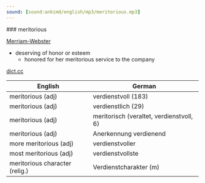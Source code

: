 ```yaml
---
sound: [sound:ankimd/english/mp3/meritorious.mp3]
---
```


\### meritorious

[Merriam-Webster](https://www.merriam-webster.com/dictionary/meritorious)

- deserving of honor or esteem
    - honored for her meritorious service to the company

[dict.cc](https://www.dict.cc/meritorious)

| English        | German       |
| -------------- | ------------ |
| meritorious (adj) | verdienstvoll (183) |
| meritorious (adj) | verdienstlich (29) |
| meritorious (adj) | meritorisch (veraltet, verdienstvoll, 6) |
| meritorious (adj) | Anerkennung verdienend |
| more meritorious (adj) | verdienstvoller |
| most meritorious (adj) | verdienstvollste |
| meritorious character (relig.) | Verdienstcharakter (m) |
